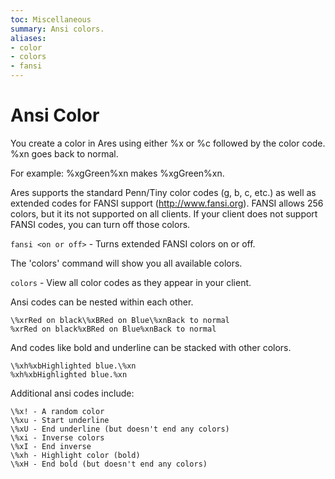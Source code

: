 ```yaml
---
toc: Miscellaneous
summary: Ansi colors.
aliases:
- color
- colors
- fansi
---
```

# Ansi Color
You create a color in Ares using either \%x or \%c followed by the color code.  \%xn goes back to normal.  

For example: \%xgGreen\%xn makes %xgGreen%xn.  

Ares supports the standard Penn/Tiny color codes (g, b, c, etc.) as well as extended codes for FANSI support (http://www.fansi.org).  FANSI allows 256 colors, but it its not supported on all clients.  If your client does not support FANSI codes, you can turn off those colors.

`fansi <on or off>` - Turns extended FANSI colors on or off.

The 'colors' command will show you all available colors.

`colors` - View all color codes as they appear in your client.

Ansi codes can be nested within each other.

    \%xrRed on black\%xBRed on Blue\%xnBack to normal
    %xrRed on black%xBRed on Blue%xnBack to normal

And codes like bold and underline can be stacked with other colors.

    \%xh%xbHighlighted blue.\%xn
    %xh%xbHighlighted blue.%xn

Additional ansi codes include:

    \%x! - A random color
    \%xu - Start underline
    \%xU - End underline (but doesn't end any colors)
    \%xi - Inverse colors
    \%xI - End inverse
    \%xh - Highlight color (bold)
    \%xH - End bold (but doesn't end any colors)
